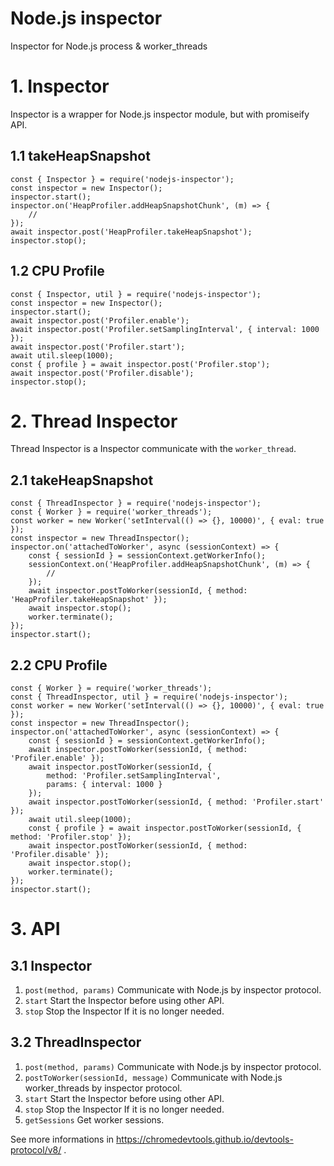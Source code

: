 # Node.js inspector
Inspector for Node.js process & worker_threads

# 1. Inspector
Inspector is a wrapper for Node.js inspector module, but with promiseify API.

## 1.1 takeHeapSnapshot
```
const { Inspector } = require('nodejs-inspector');
const inspector = new Inspector();
inspector.start();
inspector.on('HeapProfiler.addHeapSnapshotChunk', (m) => {
    //
});
await inspector.post('HeapProfiler.takeHeapSnapshot');
inspector.stop();
```

## 1.2 CPU Profile
```
const { Inspector, util } = require('nodejs-inspector');
const inspector = new Inspector();
inspector.start();
await inspector.post('Profiler.enable');
await inspector.post('Profiler.setSamplingInterval', { interval: 1000 });
await inspector.post('Profiler.start');
await util.sleep(1000);
const { profile } = await inspector.post('Profiler.stop');
await inspector.post('Profiler.disable');
inspector.stop();
```

# 2. Thread Inspector
Thread Inspector is a Inspector communicate with the `worker_thread`.

## 2.1 takeHeapSnapshot
```
const { ThreadInspector } = require('nodejs-inspector');
const { Worker } = require('worker_threads');
const worker = new Worker('setInterval(() => {}, 10000)', { eval: true });
const inspector = new ThreadInspector();
inspector.on('attachedToWorker', async (sessionContext) => {
    const { sessionId } = sessionContext.getWorkerInfo();
    sessionContext.on('HeapProfiler.addHeapSnapshotChunk', (m) => {
        // 
    });
    await inspector.postToWorker(sessionId, { method: 'HeapProfiler.takeHeapSnapshot' });
    await inspector.stop();
    worker.terminate();
});
inspector.start();
```

## 2.2 CPU Profile
```
const { Worker } = require('worker_threads');
const { ThreadInspector, util } = require('nodejs-inspector');
const worker = new Worker('setInterval(() => {}, 10000)', { eval: true });
const inspector = new ThreadInspector();
inspector.on('attachedToWorker', async (sessionContext) => {
    const { sessionId } = sessionContext.getWorkerInfo();
    await inspector.postToWorker(sessionId, { method: 'Profiler.enable' });
    await inspector.postToWorker(sessionId, { 
        method: 'Profiler.setSamplingInterval', 
        params: { interval: 1000 }
    });
    await inspector.postToWorker(sessionId, { method: 'Profiler.start' });
    await util.sleep(1000);
    const { profile } = await inspector.postToWorker(sessionId, { method: 'Profiler.stop' });
    await inspector.postToWorker(sessionId, { method: 'Profiler.disable' });
    await inspector.stop();
    worker.terminate();
});
inspector.start();
```

# 3. API

## 3.1 Inspector
1. `post(method, params)`
Communicate with Node.js by inspector protocol.
2. `start`
Start the Inspector before using other API.
2. `stop`
Stop the Inspector If it is no longer needed.

## 3.2 ThreadInspector
1. `post(method, params)`
Communicate with Node.js by inspector protocol.
2. `postToWorker(sessionId, message)`
Communicate with Node.js worker_threads by inspector protocol.
3. `start`
Start the Inspector before using other API.
4. `stop`
Stop the Inspector If it is no longer needed.
5. `getSessions`
Get worker sessions.

See more informations in https://chromedevtools.github.io/devtools-protocol/v8/ .